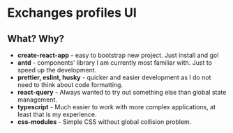 # Exchanges profiles UI

## What? Why?

* **create-react-app** - easy to bootstrap new project. Just install and go!
* **antd** - components' library I am currently most familiar with. Just to speed up the development.
* **prettier, eslint, husky** - quicker and easier development as I do not need to think about code formatting.
* **react-query** - Always wanted to try out something else than global state management.
* **typescript** - Much easier to work with more complex applications, at least that is my experience.
* **css-modules** - Simple CSS without global collision problem.
